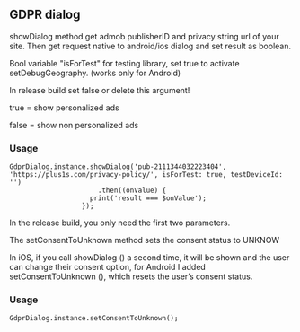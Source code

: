## GDPR dialog


 showDialog method get admob publisherID and privacy string url of your site.
 Then get request native to android/ios dialog and set result as boolean.
 
Bool variable "isForTest" for testing library, set true to activate setDebugGeography. (works only for Android)

 In release build set false or delete this argument!
 
 true = show personalized ads
 
 false = show non personalized ads
  
### Usage

```
GdprDialog.instance.showDialog('pub-2111344032223404', 'https://plus1s.com/privacy-policy/', isForTest: true, testDeviceId: '')
                      .then((onValue) {
                    print('result === $onValue');
                  });
```

In the release build, you only need the first two parameters.

The setConsentToUnknown method sets the consent status to UNKNOW

In iOS, if you call showDialog () a second time, it will be shown and the user can change their consent option, for Android I added setConsentToUnknown (), which resets the user’s consent status.

### Usage

```
GdprDialog.instance.setConsentToUnknown();
```

